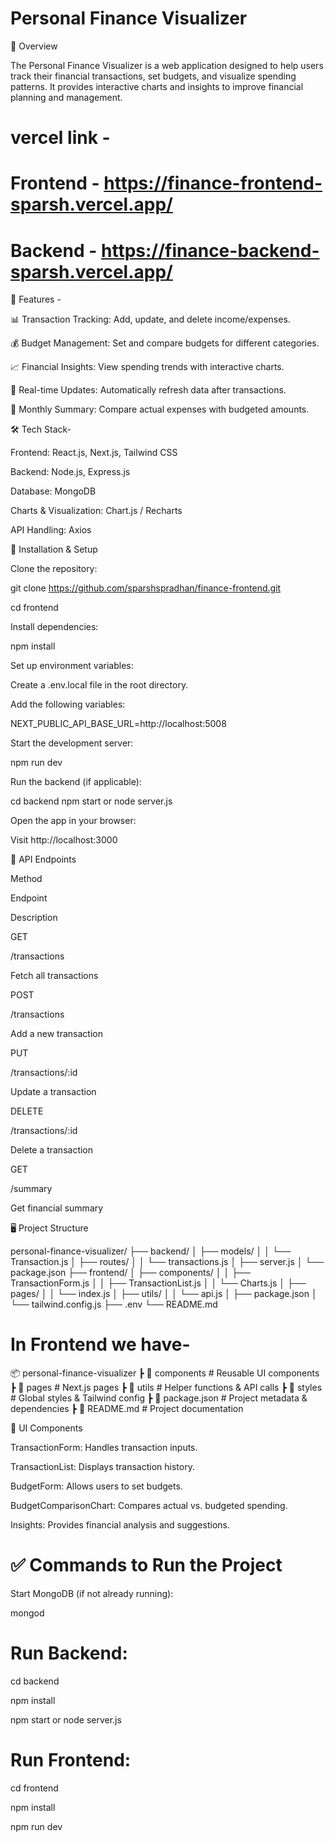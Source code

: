 # Personal Finance Visualizer

📌 Overview

The Personal Finance Visualizer is a web application designed to help users track their financial transactions, set budgets, and visualize spending patterns. It provides interactive charts and insights to improve financial planning and management.

# vercel link -

# Frontend - https://finance-frontend-sparsh.vercel.app/
# Backend - https://finance-backend-sparsh.vercel.app/


🚀 Features -

📊 Transaction Tracking: Add, update, and delete income/expenses.

💰 Budget Management: Set and compare budgets for different categories.

📈 Financial Insights: View spending trends with interactive charts.

🔄 Real-time Updates: Automatically refresh data after transactions.

📆 Monthly Summary: Compare actual expenses with budgeted amounts.


🛠️ Tech Stack-

Frontend: React.js, Next.js, Tailwind CSS

Backend: Node.js, Express.js

Database: MongoDB

Charts & Visualization: Chart.js / Recharts

API Handling: Axios

🔧 Installation & Setup

Clone the repository:

git clone https://github.com/sparshspradhan/finance-frontend.git


cd frontend

Install dependencies:

npm install

Set up environment variables:

Create a .env.local file in the root directory.

Add the following variables:

NEXT_PUBLIC_API_BASE_URL=http://localhost:5008

Start the development server:

npm run dev

Run the backend (if applicable):

cd backend
npm start or node server.js

Open the app in your browser:

Visit http://localhost:3000

📌 API Endpoints

Method

Endpoint

Description

GET

/transactions

Fetch all transactions

POST

/transactions

Add a new transaction

PUT

/transactions/:id

Update a transaction

DELETE

/transactions/:id

Delete a transaction

GET

/summary

Get financial summary

🖥️ Project Structure

personal-finance-visualizer/
├── backend/
│   ├── models/
│   │   └── Transaction.js
│   ├── routes/
│   │   └── transactions.js
│   ├── server.js
│   └── package.json
├── frontend/
│   ├── components/
│   │   ├── TransactionForm.js
│   │   ├── TransactionList.js
│   │   └── Charts.js
│   ├── pages/
│   │   └── index.js
│   ├── utils/
│   │   └── api.js
│   ├── package.json
│   └── tailwind.config.js
├── .env
└── README.md

# In Frontend we have-
📦 personal-finance-visualizer
 ┣ 📂 components        # Reusable UI components
 ┣ 📂 pages             # Next.js pages
 ┣ 📂 utils             # Helper functions & API calls
 ┣ 📂 styles            # Global styles & Tailwind config
 ┣ 📜 package.json      # Project metadata & dependencies
 ┣ 📜 README.md         # Project documentation

🎨 UI Components

TransactionForm: Handles transaction inputs.

TransactionList: Displays transaction history.

BudgetForm: Allows users to set budgets.

BudgetComparisonChart: Compares actual vs. budgeted spending.

Insights: Provides financial analysis and suggestions.

# ✅ Commands to Run the Project
Start MongoDB (if not already running):

mongod

# Run Backend:

cd backend


npm install


npm start or node server.js



# Run Frontend:


 cd frontend

npm install


npm run dev

